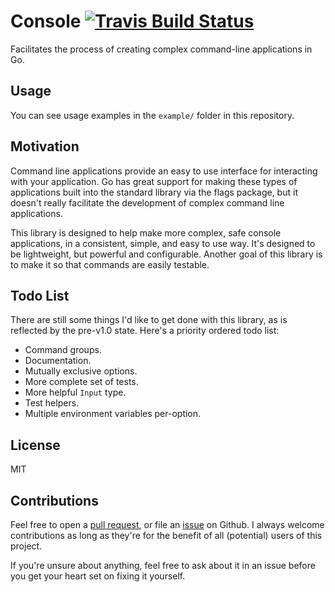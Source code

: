# Console [![Travis Build Status][travis-badge]][travis-build]

Facilitates the process of creating complex command-line applications in Go.

## Usage

You can see usage examples in the `example/` folder in this repository.

## Motivation

Command line applications provide an easy to use interface for interacting with your application. Go
has great support for making these types of applications built into the standard library via the
flags package, but it doesn't really facilitate the development of complex command line
applications.

This library is designed to help make more complex, safe console applications, in a consistent,
simple, and easy to use way. It's designed to be lightweight, but powerful and configurable. Another
goal of this library is to make it so that commands are easily testable.

## Todo List

There are still some things I'd like to get done with this library, as is reflected by the pre-v1.0
state. Here's a priority ordered todo list:

* Command groups.
* Documentation.
* Mutually exclusive options.
* More complete set of tests.
* More helpful `Input` type.
* Test helpers.
* Multiple environment variables per-option.

## License

MIT

## Contributions

Feel free to open a [pull request][1], or file an [issue][2] on Github. I always welcome
contributions as long as they're for the benefit of all (potential) users of this project.

If you're unsure about anything, feel free to ask about it in an issue before you get your heart set
on fixing it yourself.

[1]: https://github.com/seeruk/go-console/pulls
[2]: https://github.com/seeruk/go-console/issues

[travis-badge]: https://img.shields.io/travis/seeruk/go-console.svg
[travis-build]: https://travis-ci.org/seeruk/go-console
